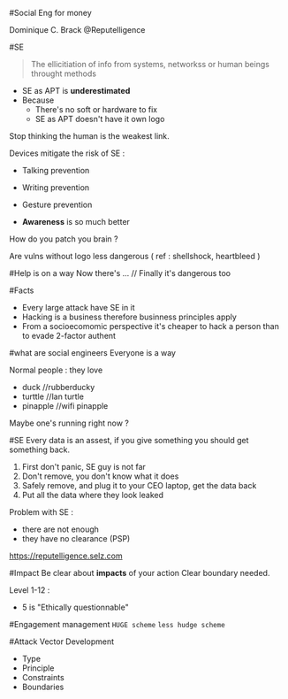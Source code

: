 #Social Eng for money

Dominique C. Brack
@Reputelligence

#SE
> The ellicitiation of info from systems, networkss or human beings throught methods

* SE as APT is **underestimated**
* Because
    * There's no soft or hardware to fix
    * SE as APT doesn't have it own logo

Stop thinking the human is the weakest link.

Devices mitigate the risk of SE : 
* Talking prevention
* Writing prevention
* Gesture prevention

* **Awareness** is so much better

How do you patch you brain ?

Are vulns without logo less dangerous ( ref : shellshock, heartbleed )

#Help is on a way
Now there's ... // Finally it's dangerous too

#Facts
* Every large attack have SE in it
* Hacking is a business therefore businness principles apply
* From a socioecomomic perspective it's cheaper to hack a person than to evade 2-factor authent

#what are social engineers
Everyone is a way

Normal people : they love
* duck //rubberducky
* turttle //lan turtle
* pinapple //wifi pinapple

Maybe one's running right now ?

#SE
Every data is an assest, if you give something you should get something back. 

1. First don't panic, SE guy is not far
2. Don't remove, you don't know what it does
3. Safely remove, and plug it to your CEO laptop, get the data back
4. Put all the data where they look leaked

Problem with SE : 
* there are not enough
* they have no clearance (PSP)

https://reputelligence.selz.com

#Impact
Be clear about **impacts** of your action
Clear boundary needed.

Level 1-12 :
* 5 is "Ethically questionnable"

#Engagement management
`HUGE scheme`
`less hudge scheme`

#Attack Vector Development
* Type
* Principle
* Constraints
* Boundaries

